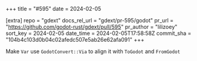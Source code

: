 +++
title = "#595"
date = 2024-02-05

[extra]
repo = "gdext"
docs_rel_url = "gdext/pr-595/godot"
pr_url = "https://github.com/godot-rust/gdext/pull/595"
pr_author = "lilizoey"
sort_key = 2024-02-05
date_time = 2024-02-05T17:58:58Z
commit_sha = "104b4c103d0b04c02afedc507e5ab26e62afa091"
+++

Make `Var` use `GodotConvert::Via` to align it with `ToGodot` and `FromGodot` 
